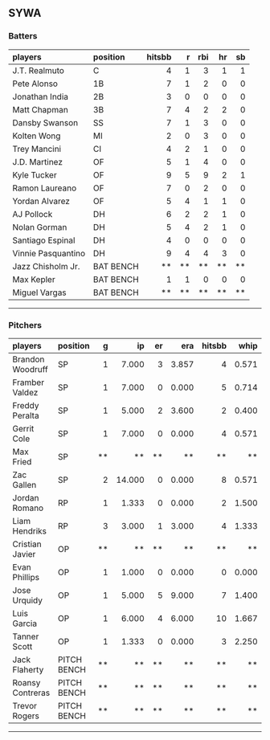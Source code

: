## SYWA

### Batters

 
|players            |position  | hitsbb|  r| rbi| hr| sb| 
|:------------------|:---------|------:|--:|---:|--:|--:| 
|J.T. Realmuto      |C         |      4|  1|   3|  1|  1| 
|Pete Alonso        |1B        |      7|  1|   2|  0|  0| 
|Jonathan India     |2B        |      3|  0|   0|  0|  0| 
|Matt Chapman       |3B        |      7|  4|   2|  2|  0| 
|Dansby Swanson     |SS        |      7|  1|   3|  0|  0| 
|Kolten Wong        |MI        |      2|  0|   3|  0|  0| 
|Trey Mancini       |CI        |      4|  2|   1|  0|  0| 
|J.D. Martinez      |OF        |      5|  1|   4|  0|  0| 
|Kyle Tucker        |OF        |      9|  5|   9|  2|  1| 
|Ramon Laureano     |OF        |      7|  0|   2|  0|  0| 
|Yordan Alvarez     |OF        |      5|  4|   1|  1|  0| 
|AJ Pollock         |DH        |      6|  2|   2|  1|  0| 
|Nolan Gorman       |DH        |      5|  4|   2|  1|  0| 
|Santiago Espinal   |DH        |      4|  0|   0|  0|  0| 
|Vinnie Pasquantino |DH        |      9|  4|   4|  3|  0| 
|Jazz Chisholm Jr.  |BAT BENCH |     **| **|  **| **| **| 
|Max Kepler         |BAT BENCH |      1|  1|   0|  0|  0| 
|Miguel Vargas      |BAT BENCH |     **| **|  **| **| **| 


* * *

### Pitchers

 
|players          |position    |  g|     ip| er|   era| hitsbb|  whip| so|  w| sv| 
|:----------------|:-----------|--:|------:|--:|-----:|------:|-----:|--:|--:|--:| 
|Brandon Woodruff |SP          |  1|  7.000|  3| 3.857|      4| 0.571|  5|  0|  0| 
|Framber Valdez   |SP          |  1|  7.000|  0| 0.000|      5| 0.714|  8|  1|  0| 
|Freddy Peralta   |SP          |  1|  5.000|  2| 3.600|      2| 0.400|  4|  1|  0| 
|Gerrit Cole      |SP          |  1|  7.000|  0| 0.000|      4| 0.571|  8|  0|  0| 
|Max Fried        |SP          | **|     **| **|    **|     **|    **| **| **| **| 
|Zac Gallen       |SP          |  2| 14.000|  0| 0.000|      8| 0.571| 14|  2|  0| 
|Jordan Romano    |RP          |  1|  1.333|  0| 0.000|      2| 1.500|  2|  0|  1| 
|Liam Hendriks    |RP          |  3|  3.000|  1| 3.000|      4| 1.333|  4|  0|  3| 
|Cristian Javier  |OP          | **|     **| **|    **|     **|    **| **| **| **| 
|Evan Phillips    |OP          |  1|  1.000|  0| 0.000|      0| 0.000|  2|  0|  0| 
|Jose Urquidy     |OP          |  1|  5.000|  5| 9.000|      7| 1.400|  4|  1|  0| 
|Luis Garcia      |OP          |  1|  6.000|  4| 6.000|     10| 1.667|  6|  1|  0| 
|Tanner Scott     |OP          |  1|  1.333|  0| 0.000|      3| 2.250|  3|  0|  1| 
|Jack Flaherty    |PITCH BENCH | **|     **| **|    **|     **|    **| **| **| **| 
|Roansy Contreras |PITCH BENCH | **|     **| **|    **|     **|    **| **| **| **| 
|Trevor Rogers    |PITCH BENCH | **|     **| **|    **|     **|    **| **| **| **| 


* * *



